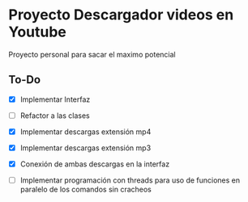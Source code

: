 # Proyecto Descargador videos en Youtube
Proyecto personal para sacar el maximo potencial

## To-Do
- [x] Implementar Interfaz
- [ ] Refactor a las clases
- [x] Implementar descargas extensión mp4
- [x] Implementar descargas extensión mp3
- [x] Conexión de ambas descargas en la interfaz
- [ ] Implementar programación con threads para uso de funciones en paralelo de los comandos sin cracheos

